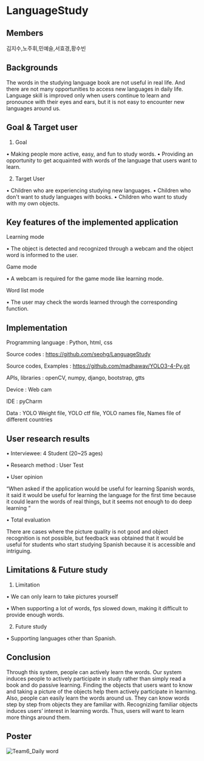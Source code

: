 # LanguageStudy

## Members
김지수,노주휘,민예슬,서효경,황수빈

## Backgrounds
The words in the studying language book are not useful in real life. And there are not many opportunities to access new languages in daily life. Language skill is improved only when users continue to learn and pronounce with their eyes and ears, but it is not easy to encounter new languages around us.

## Goal & Target user

1) Goal

• Making people more active, easy, and fun to study words.
• Providing an opportunity to get acquainted with words of the language that users want to learn.


2) Target User

• Children who are experiencing studying new languages.
• Children who don't want to study languages with books.
• Children who want to study with my own objects.



## Key features of the implemented application

Learning mode

• The object is detected and recognized through a webcam and the object word is informed to the user.

Game mode

• A webcam is required for the game mode like learning mode.

Word list mode

• The user may check the words learned through the corresponding function.

## Implementation

Programming language : Python, html, css

Source codes : https://github.com/seohg/LanguageStudy

Source codes, Examples : https://github.com/madhawav/YOLO3-4-Py.git

APIs, libraries : openCV, numpy, django, bootstrap, gtts

Device : Web cam

IDE : pyCharm

Data : YOLO Weight file, YOLO ctf file, YOLO names file, Names file of different countries

## User research results

• Interviewee: 4 Student (20~25 ages) 

• Research method : User Test

• User opinion

“When asked if the application would be useful for learning Spanish words, it said it would be useful for learning the language for the first time because it could learn the words of real things, but it seems not enough to do deep learning “

• Total evaluation

There are cases where the picture quality is not good and
object recognition is not possible, but feedback was obtained that it would be useful for students who start studying Spanish because it is accessible and intriguing.


## Limitations & Future study
1) Limitation

• We can only learn to take pictures yourself

• When supporting a lot of words, fps slowed down, making it difficult to provide enough words.

2) Future study

• Supporting languages other than Spanish.


## Conclusion
Through this system, people can actively learn the words. Our system induces people to actively participate in study rather than simply read a book and do passive learning. Finding the objects that users want to know and taking a picture of the objects help them actively participate in learning. Also, people can easily learn the words around us. They can know words step by step from objects they are familiar with. Recognizing familiar objects induces users’ interest in learning words. Thus, users will want to learn more things around them.

## Poster

![Team6_Daily word](https://user-images.githubusercontent.com/63279356/171673702-c61ee81b-3178-4871-a146-536819e77f9c.png)


